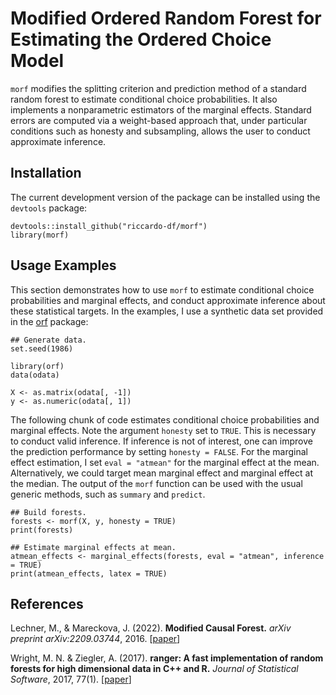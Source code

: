 # Modified Ordered Random Forest for Estimating the Ordered Choice Model
 
`morf` modifies the splitting criterion and prediction method of a standard random forest to estimate conditional choice probabilities. It also implements a nonparametric estimators of the marginal effects. Standard errors are computed via a weight-based approach that, under particular conditions such as honesty and subsampling, allows the user to conduct approximate inference.
 
 ## Installation  
The current development version of the package can be installed using the `devtools` package:

```
devtools::install_github("riccardo-df/morf")
library(morf)
```

## Usage Examples
This section demonstrates how to use `morf` to estimate conditional choice probabilities and marginal effects, and conduct approximate inference about these statistical targets. In the examples, I use a synthetic data set provided in the [orf](https://github.com/okasag/orf) package:

```
## Generate data.
set.seed(1986)

library(orf)
data(odata)

X <- as.matrix(odata[, -1])
y <- as.numeric(odata[, 1])
```

The following chunk of code estimates conditional choice probabilities and marginal effects. Note the argument `honesty` set to `TRUE`. This is necessary to conduct valid inference. If inference is not of interest, one can improve the prediction performance by setting `honesty = FALSE`. For the marginal effect estimation, I set `eval = "atmean"` for the marginal effect at the mean. Alternatively, we could target mean marginal effect and marginal effect at the median.  The output of the `morf` function can be used with the usual generic methods, such as `summary` and `predict`.

```
## Build forests.
forests <- morf(X, y, honesty = TRUE)
print(forests)

## Estimate marginal effects at mean.
atmean_effects <- marginal_effects(forests, eval = "atmean", inference = TRUE)
print(atmean_effects, latex = TRUE)
```

## References

Lechner, M., & Mareckova, J. (2022). 
<b>Modified Causal Forest.</b>
<i>arXiv preprint arXiv:2209.03744</i>, 2016.
[<a href="https://arxiv.org/abs/2209.03744">paper</a>]

Wright, M. N. & Ziegler, A. (2017).
<b>ranger: A fast implementation of random forests for high dimensional data in C++ and R.</b>
<i>Journal of Statistical Software</i>, 2017, 77(1).
[<a href="https://www.jstatsoft.org/article/view/v077i01">paper</a>]
